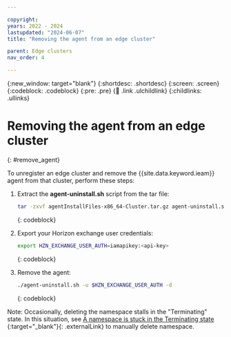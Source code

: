 ```yaml
---

copyright:
years: 2022 - 2024
lastupdated: "2024-06-07"
title: "Removing the agent from an edge cluster"

parent: Edge clusters
nav_order: 4

---
```


{:new_window: target="blank"}
{:shortdesc: .shortdesc}
{:screen: .screen}
{:codeblock: .codeblock}
{:pre: .pre}
{:child: .link .ulchildlink}
{:childlinks: .ullinks}

# Removing the agent from an edge cluster
{: #remove_agent}

To unregister an edge cluster and remove the {{site.data.keyword.ieam}} agent from that cluster, perform these steps:

1. Extract the **agent-uninstall.sh** script from the tar file:

   ```bash
   tar -zxvf agentInstallFiles-x86_64-Cluster.tar.gz agent-uninstall.sh
   ```
   {: codeblock}

2. Export your Horizon exchange user credentials:

   ```bash
   export HZN_EXCHANGE_USER_AUTH=iamapikey:<api-key>
   ```
   {: codeblock}

3. Remove the agent:

   ```bash
   ./agent-uninstall.sh -u $HZN_EXCHANGE_USER_AUTH -d
   ```
   {: codeblock}

Note: Occasionally, deleting the namespace stalls in the "Terminating" state. In this situation, see [A namespace is stuck in the Terminating state ](https://www.ibm.com/support/knowledgecenter/SSBS6K_3.1.1/troubleshoot/ns_terminating.html){:target="_blank"}{: .externalLink} to manually delete namespace.
